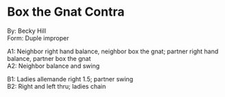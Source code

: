 # Box the Gnat Contra
By: Becky Hill  
Form: Duple improper

A1: Neighbor right hand balance, neighbor box the gnat; partner right hand balance, partner box the gnat  
A2: Neighbor balance and swing

B1: Ladies allemande right 1.5; partner swing  
B2: Right and left thru; ladies chain
